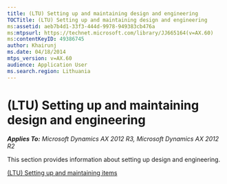 ```yaml
---
title: (LTU) Setting up and maintaining design and engineering
TOCTitle: (LTU) Setting up and maintaining design and engineering
ms:assetid: aeb7b4d1-33f3-444d-9978-949383cb476a
ms:mtpsurl: https://technet.microsoft.com/library/JJ665164(v=AX.60)
ms:contentKeyID: 49386745
author: Khairunj
ms.date: 04/18/2014
mtps_version: v=AX.60
audience: Application User
ms.search.region: Lithuania
---
```


# (LTU) Setting up and maintaining design and engineering 


_**Applies To:** Microsoft Dynamics AX 2012 R3, Microsoft Dynamics AX 2012 R2_

This section provides information about setting up design and engineering.

[(LTU) Setting up and maintaining items](ltu-setting-up-and-maintaining-items.md)

  


